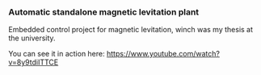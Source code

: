 ### Automatic standalone magnetic levitation plant

Embedded control project for magnetic levitation, winch was my thesis at the university.

You can see it in action here: https://www.youtube.com/watch?v=8y9tdiITTCE
